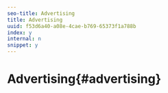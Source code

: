 ```yaml
---
seo-title: Advertising
title: Advertising
uuid: f53d6a40-a08e-4cae-b769-65373f1a788b
index: y
internal: n
snippet: y
---
```


# Advertising{#advertising}

